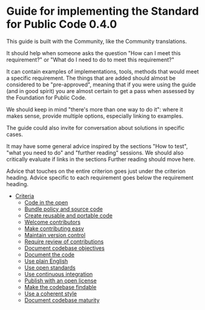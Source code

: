 # Guide for implementing the Standard for Public Code 0.4.0

This guide is built with the Community, like the Community translations.

It should help when someone asks the question "How can I meet this requirement?" or "What do I need to do to meet this requirement?"

It can contain examples of implementations, tools, methods that would meet a specific requirement.
The things that are added should almost be considered to be "pre-approved", meaning that if you were using the guide (and in good spirit) you are almost certain to get a pass when assessed by the Foundation for Public Code.

We should keep in mind "there's more than one way to do it": where it makes sense, provide multiple options, especially linking to examples.

The guide could also invite for conversation about solutions in specific cases.

It may have some general advice inspired by the sections "How to test", "what you need to do" and "further reading" sessions.
We should also critically evaluate if links in the sections Further reading should move here.

Advice that touches on the entire criterion goes just under the criterion heading.
Advice specific to each requirement goes below the requirement heading.

* [Criteria](criteria/)
  * [Code in the open](criteria/code-in-the-open.md)
  * [Bundle policy and source code](criteria/bundle-policy-and-code.md)
  * [Create reusable and portable code](criteria/reusable-and-portable-codebases.md)
  * [Welcome contributors](criteria/open-to-contributions.md)
  * [Make contributing easy](criteria/make-contributing-easy.md)
  * [Maintain version control](criteria/version-control-and-history.md)
  * [Require review of contributions](criteria/require-review.md)
  * [Document codebase objectives](criteria/document-objectives.md)
  * [Document the code](criteria/documenting.md)
  * [Use plain English](criteria/understandable-english-first.md)
  * [Use open standards](criteria/open-standards.md)
  * [Use continuous integration](criteria/continuous-integration.md)
  * [Publish with an open license](criteria/open-licenses.md)
  * [Make the codebase findable](criteria/findability.md)
  * [Use a coherent style](criteria/style.md)
  * [Document codebase maturity](criteria/document-maturity.md)

